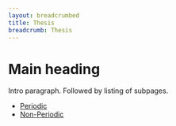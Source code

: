 ```yaml
---
layout: breadcrumbed
title: Thesis
breadcrumb: Thesis
---
```

<div class="container">
    <h1>Main heading</h1>
    <p>Intro paragraph. Followed by listing of subpages.</p>
    <ul>
        <li><a href="/msc-thesis/regular-periodic/" >Periodic</a></li>
        <li><a href="/msc-thesis/regular-finite/" >Non-Periodic</a></li>
    </ul>
</div>

